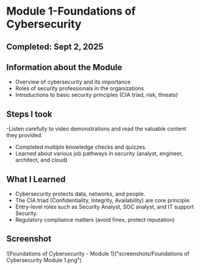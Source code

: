 
# Module 1-Foundations of Cybersecurity 

## Completed: Sept 2, 2025
## Information about the Module
- Overview of cybersecurity and its importance
- Roles of security professionals in the organizations
- Introductions to basic security principles (CIA triad, risk, threats)

## Steps I took
-Listen carefully to video demonstrations and read the valuable content they provided.
- Completed multiple knowledge checks and quizzes.
- Learned about various job pathways in security (analyst, engineer, architect, and cloud)

## What I Learned
- Cybersecurity protects data, networks, and people.
- The CIA triad (Confidentiality, Integrity, Availability) are core principle.
- Entry-level roles such as Security Analyst, SOC analyst, and IT support Security.
- Regulatory compliance matters (avoid fines, protect reputation) 


## Screenshot

![Foundations of Cybersecurity - Module 1]("screenshots/Foundations of Cybersecurity Module 1.png")



